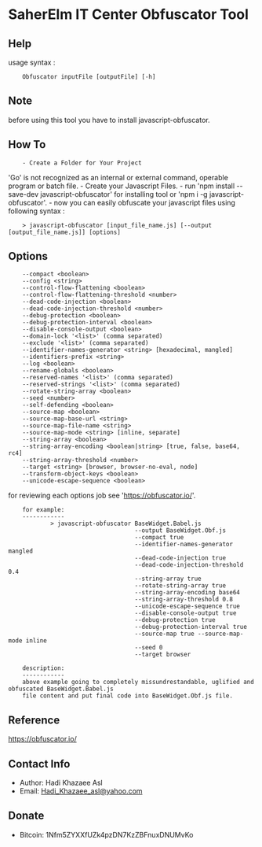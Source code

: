 SaherElm IT Center Obfuscator Tool
===================================

Help
------

usage syntax :

        Obfuscator inputFile [outputFile] [-h]

Note
-----

before using this tool you have to
install javascript-obfuscator.

How To
--------

        - Create a Folder for Your Project
'Go' is not recognized as an internal or external command,
operable program or batch file.
        - Create your Javascript Files.
        - run 'npm install --save-dev javascript-obfuscator' for installing tool or 'npm i -g javascript-obfuscator'.
        - now you can easily obfuscate your javascript files using following syntax :

        > javascript-obfuscator [input_file_name.js] [--output [output_file_name.js]] [options]

Options
---------

        --compact <boolean>
        --config <string>
        --control-flow-flattening <boolean>
        --control-flow-flattening-threshold <number>
        --dead-code-injection <boolean>
        --dead-code-injection-threshold <number>
        --debug-protection <boolean>
        --debug-protection-interval <boolean>
        --disable-console-output <boolean>
        --domain-lock '<list>' (comma separated)
        --exclude '<list>' (comma separated)
        --identifier-names-generator <string> [hexadecimal, mangled]
        --identifiers-prefix <string>
        --log <boolean>
        --rename-globals <boolean>
        --reserved-names '<list>' (comma separated)
        --reserved-strings '<list>' (comma separated)
        --rotate-string-array <boolean>
        --seed <number>
        --self-defending <boolean>
        --source-map <boolean>
        --source-map-base-url <string>
        --source-map-file-name <string>
        --source-map-mode <string> [inline, separate]
        --string-array <boolean>
        --string-array-encoding <boolean|string> [true, false, base64, rc4]
        --string-array-threshold <number>
        --target <string> [browser, browser-no-eval, node]
        --transform-object-keys <boolean>
        --unicode-escape-sequence <boolean>

for reviewing each options job see 'https://obfuscator.io/'.

        for example:
        ------------
                > javascript-obfuscator BaseWidget.Babel.js
                                        --output BaseWidget.Obf.js
                                        --compact true
                                        --identifier-names-generator mangled
                                        --dead-code-injection true
                                        --dead-code-injection-threshold 0.4
                                        --string-array true
                                        --rotate-string-array true
                                        --string-array-encoding base64
                                        --string-array-threshold 0.8
                                        --unicode-escape-sequence true
                                        --disable-console-output true
                                        --debug-protection true
                                        --debug-protection-interval true
                                        --source-map true --source-map-mode inline
                                        --seed 0
                                        --target browser

        description:
        ------------
        above example going to completely missundrestandable, uglified and obfuscated BaseWidget.Babel.js
        file content and put final code into BaseWidget.Obf.js file.

Reference
-----------

https://obfuscator.io/

Contact Info
-----------

- Author: Hadi Khazaee Asl
- Email: Hadi_Khazaee_asl@yahoo.com

Donate
-------

- Bitcoin: 1Nfm5ZYXXfUZk4pzDN7KzZBFnuxDNUMvKo